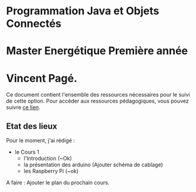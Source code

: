 # Programmation Java et Objets Connectés
# Master Energétique Première année
# Vincent Pagé.

Ce document contient l'ensemble des ressources nécessaires pour le suivi de cette option. Pour accéder aux ressources pédagogiques,
vous pouvez suivre [ce lien](Cours/README.md).

## Etat des lieux

Pour le moment, j'ai rédigé :

- le Cours 1
    - l'Introduction (~Ok)
    - la présentation des arduino (Ajouter schéma de cablage)
    - les Raspberry Pi (~ok)

A faire :
Ajouter le plan du prochain cours.
